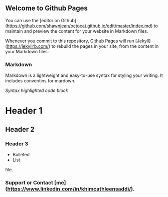 ## Welcome to Github Pages

You can use the [editor on Github] (https://github.com/shawnjean/octocat.github.io/edit/master/index.md) to maintain and preview the content for your website in Markdown files.

Whenever you commit to this repository, Github Pages will run [Jekyll] (https://jekyllrb.com/) to rebuild the pages in your site, from the content in your Markdown files.

### Markdown

Markdown is a lightweight and easy-to-use  syntax for styling your writing. It includes conventins for mardown.

*Syntax highlighted code block*

# Header 1
## Header 2
### Header 3

- Bulleted
- List

file.

### Support or Contact [__me__] (https://www.linkedin.com/in/khimcathleensaddi/).


